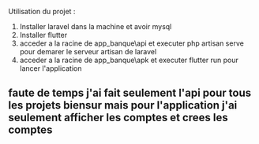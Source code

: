 Utilisation du projet :
1. Installer laravel dans la machine et avoir mysql
2. Installer flutter
3. acceder a la racine de app_banque\api et executer php artisan serve pour demarer le serveur artisan de laravel
4. acceder a la racine de app_banque\apk et executer flutter run pour lancer l'application
## faute de temps j'ai fait seulement l'api pour tous les projets biensur mais pour l'application j'ai seulement afficher les comptes et crees les comptes
